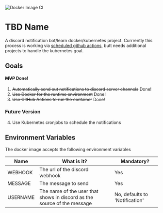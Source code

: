 ![Docker Image CI](https://github.com/mdlopresti/scheduled_discord_messages/workflows/Docker%20Image%20CI/badge.svg)

# TBD Name

A discord notification bot/learn docker/kubernetes project.  Currrently this process is working via [scheduled github actions](https://github.com/mdlopresti/scheduled_discord_messages/actions?query=workflow%3A%22scheduled+message+sending%22), butt needs additional projects to handle the kubernetes goal.  

## Goals

#### ~~MVP~~ Done!

1. ~~Automatically send out notifications to discord server channels~~ Done!
2. ~~Use Docker for the runtime environment~~ Done!
3. ~~Use GitHub Actions to run the container~~ Done!

### Future Version

4. Use Kubernetes cronjobs to schedule the notifications

## Environment Variables

The docker image accepts the following environment variables

| Name     | What is it?                                                             | Mandatory?                     |
| -------- | ----------------------------------------------------------------------- | ------------------------------ |
| WEBHOOK  | The url of the discord webhook                                          | Yes                            |
| MESSAGE  | The message to send                                                     | Yes                            |
| USERNAME | The name of the user that shows in discord as the source of the message | No, defaults to 'Notification' |